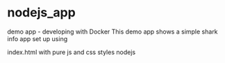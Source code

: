 # nodejs_app

demo app - developing with Docker
This demo app shows a simple shark info app set up using

index.html with pure js and css styles
nodejs 
